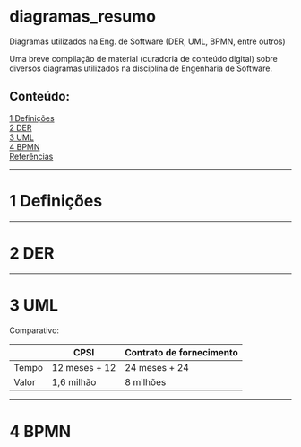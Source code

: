 # diagramas_resumo
Diagramas utilizados na Eng. de Software (DER, UML, BPMN, entre outros)



Uma breve compilação de material (curadoria de conteúdo digital) sobre diversos diagramas utilizados na disciplina de Engenharia de Software.



## Conteúdo:

[1 Definições](#1-Definições) <br>
[2 DER](#2-DER) <br>
[3 UML](#3-UML) <br>
[4 BPMN](#4-BPMN) <br>
[Referências](#Referências) <br>


<!---
     comentario 0

     ![Nova lei de licitação](https://raw.githubusercontent.com/monteiro74/lab_inova_serv_pub/main/imagens/nova_lei_licitacao.jpeg)


```
exemplo de caixa de texto
```

-->




---
# 1 Definições


---
# 2 DER


---
# 3 UML


Comparativo:

|	          | CPSI          | Contrato de fornecimento|
| ------------ | ------------- | ----------------------- |
| Tempo        | 12 meses + 12 | 24 meses + 24           |
| Valor        | 1,6 milhão    | 8 milhões               |


---
# 4 BPMN


